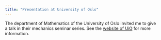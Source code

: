 ```yaml
---
title: "Presentation at University of Oslo"
---
```


The department of Mathematics of the University of Oslo invited me to give a talk in their mechanics seminar series. See the [website of UiO](https://www.mn.uio.no/math/english/research/groups/mechanics/events/seminars/Previous%20Seminars/Wietze-Boon-24-03-23.html) for more information. 